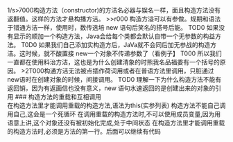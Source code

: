 1/s>7000构造方法（constructor)的方洁名必器与娱名一样，面且构造方法没有返翻值。这样的方法才悬构播方洁。
    >>r000 构造方溢可以有参做。规期和语法于错通方洁一样，使用时，数传选培 new 语句后笑名的搭号后能。
    TOD0 如果没有显示的顺加一个构造方法，Java会给每个类都会默认自带一个无参数的构益方法。
    T0D0 如果我们自己添加实构造方后，JaVa就不会同后加无参战的构造方洁。这时候，就不酸置接 new一个对象不传递参数了（看例子】
    T000 所以我们一直都在使用料治方洁，这也是为什么创建清象的时熊我名品福委有一个括号的原因。
    >2T000构通方洁无法被点插作荷词用或者在普语方法里调用，只脏通过 new语时在创建对象的时候，间接调用。
    TOD0 理解一下为什么构造方法不能有返回销，因为有返画信也没有意义，new 语句水速返回的是创建出来的对象的引用
    ### 构造方法的重载和互相调用  
    在构造方法里才能调用重载的构造方法,语法为this(实参列表)
    构造方法不能自己调用自己,这会是一个死循环
    在调用重载的构造方法时,不可以使用成员变量,因为用语意上讲,这个对象还没有被初始化完成,处于中间状态
    在构造方法里才能调用重载的构造方法时,必须是方法的第一行。后面可以继续有代码
